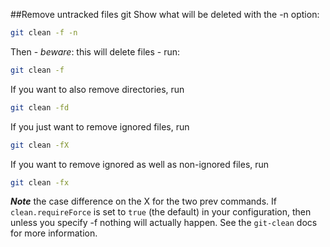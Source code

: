##Remove untracked files git
Show what will be deleted with the -n option:
```bash
git clean -f -n
```
Then - _beware_: this will delete files - run:
```bash
git clean -f
```
If you want to also remove directories, run
```bash
git clean -fd
```
If you just want to remove ignored files, run
```bash
git clean -fX
```
If you want to remove ignored as well as non-ignored files, run
```bash
git clean -fx
```
**_Note_** the case difference on the X for the two prev commands.
If `clean.requireForce` is set to `true` (the default) in your configuration, then unless you specify -f nothing will actually happen.
See the `git-clean` docs for more information.